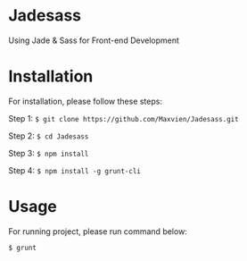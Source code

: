# Jadesass
Using Jade &amp; Sass for Front-end Development

# Installation
For installation, please follow these steps:

Step 1: `$ git clone https://github.com/Maxvien/Jadesass.git`

Step 2: `$ cd Jadesass`

Step 3: `$ npm install`

Step 4: `$ npm install -g grunt-cli`

# Usage
For running project, please run command below:

`$ grunt`